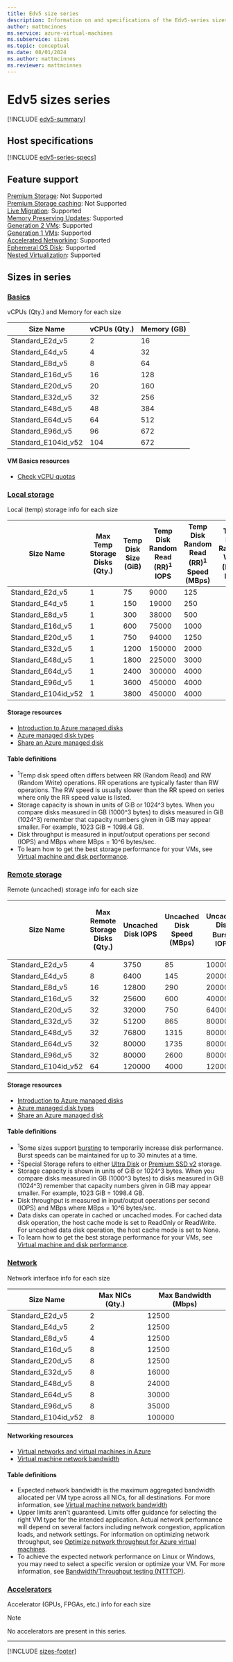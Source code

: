 ```yaml
---
title: Edv5 size series
description: Information on and specifications of the Edv5-series sizes
author: mattmcinnes
ms.service: azure-virtual-machines
ms.subservice: sizes
ms.topic: conceptual
ms.date: 08/01/2024
ms.author: mattmcinnes
ms.reviewer: mattmcinnes
---
```


# Edv5 sizes series

[!INCLUDE [edv5-summary](./includes/edv5-series-summary.md)]

## Host specifications
[!INCLUDE [edv5-series-specs](./includes/edv5-series-specs.md)]

## Feature support
[Premium Storage](../../premium-storage-performance.md): Not Supported <br>[Premium Storage caching](../../premium-storage-performance.md): Not Supported <br>[Live Migration](../../maintenance-and-updates.md): Supported <br>[Memory Preserving Updates](../../maintenance-and-updates.md): Supported <br>[Generation 2 VMs](../../generation-2.md): Supported <br>[Generation 1 VMs](../../generation-2.md): Supported <br>[Accelerated Networking](/azure/virtual-network/create-vm-accelerated-networking-cli): Supported <br>[Ephemeral OS Disk](../../ephemeral-os-disks.md): Supported <br>[Nested Virtualization](/virtualization/hyper-v-on-windows/user-guide/nested-virtualization): Supported <br>

## Sizes in series

### [Basics](#tab/sizebasic)

vCPUs (Qty.) and Memory for each size

| Size Name | vCPUs (Qty.) | Memory (GB) |
| --- | --- | --- |
| Standard_E2d_v5 | 2 | 16 |
| Standard_E4d_v5 | 4 | 32 |
| Standard_E8d_v5 | 8 | 64 |
| Standard_E16d_v5 | 16 | 128 |
| Standard_E20d_v5 | 20 | 160 |
| Standard_E32d_v5 | 32 | 256 |
| Standard_E48d_v5 | 48 | 384 |
| Standard_E64d_v5 | 64 | 512 |
| Standard_E96d_v5 | 96 | 672 |
| Standard_E104id_v52 | 104 | 672 |

#### VM Basics resources
- [Check vCPU quotas](../../../virtual-machines/quotas.md)

### [Local storage](#tab/sizestoragelocal)

Local (temp) storage info for each size

| Size Name | Max Temp Storage Disks (Qty.) | Temp Disk Size (GiB) | Temp Disk Random Read (RR)<sup>1</sup> IOPS | Temp Disk Random Read (RR)<sup>1</sup> Speed (MBps) | Temp Disk Random Write (RW)<sup>1</sup> IOPS | Temp Disk Random Write (RW)<sup>1</sup> Speed (MBps) | Local-Special-Disk-Count | Local-Special-Disk-Size-GB | Local-Special-Disk-RR-IOPS | Local-Special-Disk-RR-MBps |
| --- | --- | --- | --- | --- | --- | --- | --- | --- | --- | --- |
| Standard_E2d_v5 | 1 | 75 | 9000 | 125 |  |  |  |  |  |  |
| Standard_E4d_v5 | 1 | 150 | 19000 | 250 |  |  |  |  |  |  |
| Standard_E8d_v5 | 1 | 300 | 38000 | 500 |  |  |  |  |  |  |
| Standard_E16d_v5 | 1 | 600 | 75000 | 1000 |  |  |  |  |  |  |
| Standard_E20d_v5 | 1 | 750 | 94000 | 1250 |  |  |  |  |  |  |
| Standard_E32d_v5 | 1 | 1200 | 150000 | 2000 |  |  |  |  |  |  |
| Standard_E48d_v5 | 1 | 1800 | 225000 | 3000 |  |  |  |  |  |  |
| Standard_E64d_v5 | 1 | 2400 | 300000 | 4000 |  |  |  |  |  |  |
| Standard_E96d_v5 | 1 | 3600 | 450000 | 4000 |  |  |  |  |  |  |
| Standard_E104id_v52 | 1 | 3800 | 450000 | 4000 |  |  |  |  |  |  |

#### Storage resources
- [Introduction to Azure managed disks](../../../virtual-machines/managed-disks-overview.md)
- [Azure managed disk types](../../../virtual-machines/disks-types.md)
- [Share an Azure managed disk](../../../virtual-machines/disks-shared.md)

#### Table definitions
- <sup>1</sup>Temp disk speed often differs between RR (Random Read) and RW (Random Write) operations. RR operations are typically faster than RW operations. The RW speed is usually slower than the RR speed on series where only the RR speed value is listed.
- Storage capacity is shown in units of GiB or 1024^3 bytes. When you compare disks measured in GB (1000^3 bytes) to disks measured in GiB (1024^3) remember that capacity numbers given in GiB may appear smaller. For example, 1023 GiB = 1098.4 GB.
- Disk throughput is measured in input/output operations per second (IOPS) and MBps where MBps = 10^6 bytes/sec.
- To learn how to get the best storage performance for your VMs, see [Virtual machine and disk performance](../../../virtual-machines/disks-performance.md).

### [Remote storage](#tab/sizestorageremote)

Remote (uncached) storage info for each size

| Size Name | Max Remote Storage Disks (Qty.) | Uncached Disk IOPS | Uncached Disk Speed (MBps) | Uncached Disk Burst<sup>1</sup> IOPS | Uncached Disk Burst<sup>1</sup> Speed (MBps) | Uncached Special<sup>2</sup> Disk IOPS | Uncached Special<sup>2</sup> Disk Speed (MBps) | Uncached Burst<sup>1</sup> Special<sup>2</sup> Disk IOPS | Uncached Burst<sup>1</sup> Special<sup>2</sup> Disk Speed (MBps) |
| --- | --- | --- | --- | --- | --- | --- | --- | --- | --- |
| Standard_E2d_v5 | 4 | 3750 | 85 | 10000 | 1200 |  |  |  |  |
| Standard_E4d_v5 | 8 | 6400 | 145 | 20000 | 1200 |  |  |  |  |
| Standard_E8d_v5 | 16 | 12800 | 290 | 20000 | 1200 |  |  |  |  |
| Standard_E16d_v5 | 32 | 25600 | 600 | 40000 | 1200 |  |  |  |  |
| Standard_E20d_v5 | 32 | 32000 | 750 | 64000 | 1600 |  |  |  |  |
| Standard_E32d_v5 | 32 | 51200 | 865 | 80000 | 2000 |  |  |  |  |
| Standard_E48d_v5 | 32 | 76800 | 1315 | 80000 | 3000 |  |  |  |  |
| Standard_E64d_v5 | 32 | 80000 | 1735 | 80000 | 3000 |  |  |  |  |
| Standard_E96d_v5 | 32 | 80000 | 2600 | 80000 | 4000 |  |  |  |  |
| Standard_E104id_v52 | 64 | 120000 | 4000 | 120000 | 4000 |  |  |  |  |

#### Storage resources
- [Introduction to Azure managed disks](../../../virtual-machines/managed-disks-overview.md)
- [Azure managed disk types](../../../virtual-machines/disks-types.md)
- [Share an Azure managed disk](../../../virtual-machines/disks-shared.md)

#### Table definitions
- <sup>1</sup>Some sizes support [bursting](../../disk-bursting.md) to temporarily increase disk performance. Burst speeds can be maintained for up to 30 minutes at a time.
- <sup>2</sup>Special Storage refers to either [Ultra Disk](../../../virtual-machines/disks-enable-ultra-ssd.md) or [Premium SSD v2](../../../virtual-machines/disks-deploy-premium-v2.md) storage.
- Storage capacity is shown in units of GiB or 1024^3 bytes. When you compare disks measured in GB (1000^3 bytes) to disks measured in GiB (1024^3) remember that capacity numbers given in GiB may appear smaller. For example, 1023 GiB = 1098.4 GB.
- Disk throughput is measured in input/output operations per second (IOPS) and MBps where MBps = 10^6 bytes/sec.
- Data disks can operate in cached or uncached modes. For cached data disk operation, the host cache mode is set to ReadOnly or ReadWrite. For uncached data disk operation, the host cache mode is set to None.
- To learn how to get the best storage performance for your VMs, see [Virtual machine and disk performance](../../../virtual-machines/disks-performance.md).


### [Network](#tab/sizenetwork)

Network interface info for each size

| Size Name | Max NICs (Qty.) | Max Bandwidth (Mbps) |
| --- | --- | --- |
| Standard_E2d_v5 | 2 | 12500 |
| Standard_E4d_v5 | 2 | 12500 |
| Standard_E8d_v5 | 4 | 12500 |
| Standard_E16d_v5 | 8 | 12500 |
| Standard_E20d_v5 | 8 | 12500 |
| Standard_E32d_v5 | 8 | 16000 |
| Standard_E48d_v5 | 8 | 24000 |
| Standard_E64d_v5 | 8 | 30000 |
| Standard_E96d_v5 | 8 | 35000 |
| Standard_E104id_v52 | 8 | 100000 |

#### Networking resources
- [Virtual networks and virtual machines in Azure](/azure/virtual-network/network-overview)
- [Virtual machine network bandwidth](/azure/virtual-network/virtual-machine-network-throughput)

#### Table definitions
- Expected network bandwidth is the maximum aggregated bandwidth allocated per VM type across all NICs, for all destinations. For more information, see [Virtual machine network bandwidth](/azure/virtual-network/virtual-machine-network-throughput)
- Upper limits aren't guaranteed. Limits offer guidance for selecting the right VM type for the intended application. Actual network performance will depend on several factors including network congestion, application loads, and network settings. For information on optimizing network throughput, see [Optimize network throughput for Azure virtual machines](/azure/virtual-network/virtual-network-optimize-network-bandwidth). 
-  To achieve the expected network performance on Linux or Windows, you may need to select a specific version or optimize your VM. For more information, see [Bandwidth/Throughput testing (NTTTCP)](/azure/virtual-network/virtual-network-bandwidth-testing).

### [Accelerators](#tab/sizeaccelerators)

Accelerator (GPUs, FPGAs, etc.) info for each size

> [!NOTE]
> No accelerators are present in this series.

---

[!INCLUDE [sizes-footer](../includes/sizes-footer.md)]
